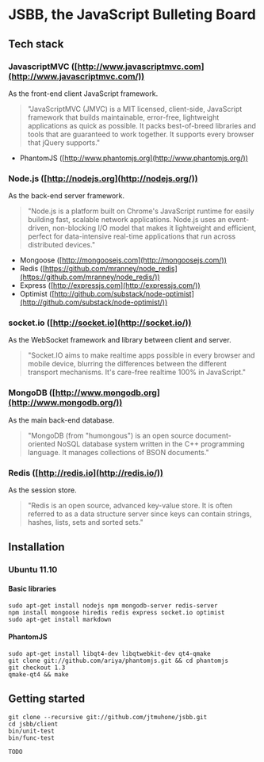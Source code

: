 JSBB, the JavaScript Bulleting Board
====================================

Tech stack
----------

### JavascriptMVC ([http://www.javascriptmvc.com](http://www.javascriptmvc.com/))

As the front-end client JavaScript framework.   
 
> "JavaScriptMVC (JMVC) is a MIT licensed, client-side, JavaScript framework
>  that builds maintainable, error-free, lightweight applications as quick
>  as possible. It packs best-of-breed libraries and tools that are
>  guaranteed to work together. It supports every browser that jQuery
>  supports."
	 
- PhantomJS ([http://www.phantomjs.org](http://www.phantomjs.org/))

### Node.js ([http://nodejs.org](http://nodejs.org/))

As the back-end server framework.

> "Node.js is a platform built on Chrome's JavaScript runtime for easily
>  building fast, scalable network applications. Node.js uses an
>  event-driven, non-blocking I/O model that makes it lightweight and
>  efficient, perfect for data-intensive real-time applications that run
>  across distributed devices."
	 	
- Mongoose ([http://mongoosejs.com](http://mongoosejs.com/))
- Redis ([https://github.com/mranney/node_redis](https://github.com/mranney/node_redis/))
- Express ([http://expressjs.com](http://expressjs.com/))
- Optimist ([http://github.com/substack/node-optimist](http://github.com/substack/node-optimist/))

### socket.io ([http://socket.io](http://socket.io/))

As the WebSocket framework and library between client and server.

> "Socket.IO aims to make realtime apps possible in every browser and mobile
> device, blurring the differences between the different transport mechanisms.
> It's care-free realtime 100% in JavaScript."

### MongoDB ([http://www.mongodb.org](http://www.mongodb.org/))

As the main back-end database.

> "MongoDB (from "humongous") is an open source document-oriented NoSQL
>  database system written in the C++ programming language. It manages
>  collections of BSON documents."

### Redis ([http://redis.io](http://redis.io/))

As the session store.

> "Redis is an open source, advanced key-value store. It is often referred
>  to as a data structure server since keys can contain strings, hashes,
>  lists, sets and sorted sets."

Installation
------------

### Ubuntu 11.10

#### Basic libraries

    sudo apt-get install nodejs npm mongodb-server redis-server
    npm install mongoose hiredis redis express socket.io optimist
    sudo apt-get install markdown

#### PhantomJS

    sudo apt-get install libqt4-dev libqtwebkit-dev qt4-qmake
    git clone git://github.com/ariya/phantomjs.git && cd phantomjs
    git checkout 1.3
    qmake-qt4 && make

Getting started
---------------

    git clone --recursive git://github.com/jtmuhone/jsbb.git
    cd jsbb/client
    bin/unit-test
    bin/func-test
    
    TODO
    
    
